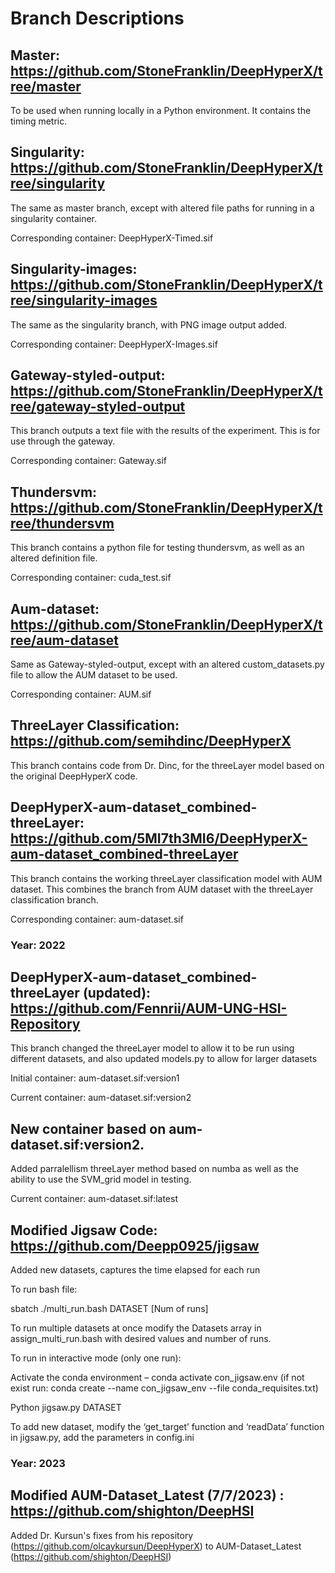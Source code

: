 # Branch Descriptions 

## Master: https://github.com/StoneFranklin/DeepHyperX/tree/master 

To be used when running locally in a Python environment. It contains the timing metric. 



## Singularity: https://github.com/StoneFranklin/DeepHyperX/tree/singularity 

The same as master branch, except with altered file paths for running in a singularity container. 

Corresponding container: DeepHyperX-Timed.sif 



## Singularity-images: https://github.com/StoneFranklin/DeepHyperX/tree/singularity-images 

The same as the singularity branch, with PNG image output added. 

Corresponding container: DeepHyperX-Images.sif 

 

## Gateway-styled-output: https://github.com/StoneFranklin/DeepHyperX/tree/gateway-styled-output 

This branch outputs a text file with the results of the experiment. This is for use through the gateway. 

Corresponding container: Gateway.sif 

 

## Thundersvm: https://github.com/StoneFranklin/DeepHyperX/tree/thundersvm 

This branch contains a python file for testing thundersvm, as well as an altered definition file.

Corresponding container: cuda_test.sif 

 

## Aum-dataset: https://github.com/StoneFranklin/DeepHyperX/tree/aum-dataset 

Same as Gateway-styled-output, except with an altered custom_datasets.py file to allow the AUM dataset to be used. 

Corresponding container: AUM.sif 

 

## ThreeLayer Classification: https://github.com/semihdinc/DeepHyperX  

This branch contains code from Dr. Dinc, for the threeLayer model based on the original DeepHyperX code.

 

## DeepHyperX-aum-dataset_combined-threeLayer: https://github.com/5MI7th3MI6/DeepHyperX-aum-dataset_combined-threeLayer 

This branch contains the working threeLayer classification model with AUM dataset. This combines the branch from AUM dataset with the threeLayer classification branch.

Corresponding container: aum-dataset.sif 

 

### Year: 2022 

## DeepHyperX-aum-dataset_combined-threeLayer (updated): https://github.com/Fennrii/AUM-UNG-HSI-Repository  

This branch changed the threeLayer model to allow it to be run using different datasets, and also updated models.py to allow for larger datasets 

Initial container: aum-dataset.sif:version1 

Current container: aum-dataset.sif:version2

 

## New container based on aum-dataset.sif:version2. 

Added parralellism threeLayer method based on numba as well as the ability to use the SVM_grid model in testing. 

Current container: aum-dataset.sif:latest 

 

## Modified Jigsaw Code: https://github.com/Deepp0925/jigsaw 

Added new datasets, captures the time elapsed for each run 

To run bash file: 

sbatch ./multi_run.bash DATASET [Num of runs]

To run multiple datasets at once modify the Datasets array in assign_multi_run.bash with desired values and number of runs. 

To run in interactive mode (only one run): 

Activate the conda environment – conda activate con_jigsaw.env (if not exist run: conda create --name con_jigsaw_env --file conda_requisites.txt) 

Python jigsaw.py DATASET 

To add new dataset, modify the ‘get_target’ function and ‘readData’ function in jigsaw.py, add the parameters in config.ini

### Year: 2023

## Modified AUM-Dataset_Latest (7/7/2023) : https://github.com/shighton/DeepHSI

Added Dr. Kursun's fixes from his repository (https://github.com/olcaykursun/DeepHyperX) to AUM-Dataset_Latest (https://github.com/shighton/DeepHSI)


